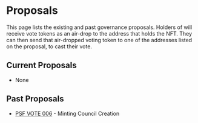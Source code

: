 # Proposals

This page lists the existing and past governance proposals. Holders of  will receive vote tokens as an air-drop to the address that holds the NFT. They can then send that air-dropped voting token to one of the addresses listed on the proposal, to cast their vote.

## Current Proposals
- None

## Past Proposals
- [PSF VOTE 006](/proposals/past-proposals/minting-council-creation) - Minting Council Creation
